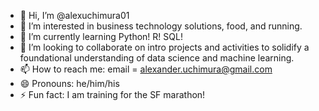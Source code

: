 - 👋 Hi, I’m @alexuchimura01
- 👀 I’m interested in business technology solutions, food, and running. 
- 🌱 I’m currently learning Python! R! SQL!
- 💞️ I’m looking to collaborate on intro projects and activities to solidify a foundational understanding of data science and machine learning.
- 📫 How to reach me: email = alexander.uchimura@gmail.com
- 😄 Pronouns: he/him/his
- ⚡ Fun fact: I am training for the SF marathon!

<!---
alexuchimura01/alexuchimura01 is a ✨ special ✨ repository because its `README.md` (this file) appears on your GitHub profile.
You can click the Preview link to take a look at your changes.
--->
